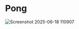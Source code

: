 # Pong

![Screenshot 2025-06-18 110907](https://github.com/user-attachments/assets/7398e7ec-85eb-4fe5-bb8b-333ac9191292)
